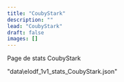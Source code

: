 ```yaml
---
title: "CoubyStark"
description: ""
lead: "CoubyStark"
draft: false
images: []
---
```


Page de stats CoubyStark

<div>
  <canvas id="myChart"></canvas>
</div>

"data\elodf_1v1_stats_CoubyStark.json"

<script src="https://cdn.jsdelivr.net/npm/chart.js"></script>

<script>
  const labels = [
    'January',
    'February',
    'March',
    'April',
    'May',
    'June',
  ];

  const data = {
    labels: labels,
    datasets: [{
      label: 'My First dataset',
      backgroundColor: 'rgb(255, 99, 132)',
      borderColor: 'rgb(255, 99, 132)',
      data: [0, 10, 5, 2, 20, 30, 45],
    }]
  };

  const config = {
    type: 'line',
    data: data,
    options: {}
  };

  const myChart = new Chart(
    document.getElementById('myChart'),
    config
  );
</script>
